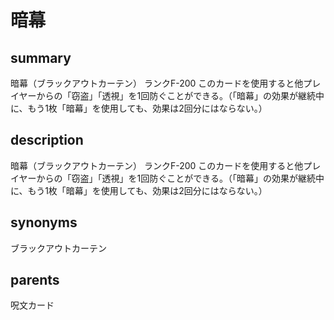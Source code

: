 # 暗幕

## summary
暗幕（ブラックアウトカーテン）
ランクF-200
このカードを使用すると他プレイヤーからの「窃盗」「透視」を1回防ぐことができる。（「暗幕」の効果が継続中に、もう1枚「暗幕」を使用しても、効果は2回分にはならない。）
## description
暗幕（ブラックアウトカーテン）
ランクF-200
このカードを使用すると他プレイヤーからの「窃盗」「透視」を1回防ぐことができる。（「暗幕」の効果が継続中に、もう1枚「暗幕」を使用しても、効果は2回分にはならない。）
## synonyms
ブラックアウトカーテン
## parents
呪文カード
